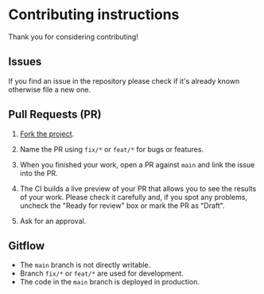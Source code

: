 # Contributing instructions

Thank you for considering contributing!

## Issues

If you find an issue in the repository please check if it's already known otherwise file a new one.

## Pull Requests (PR)

1. [Fork the project](https://help.github.com/articles/creating-a-pull-request-from-a-fork/).

2. Name the PR using `fix/*` or `feat/*` for bugs or features.

3. When you finished your work, open a PR against `main` and link the issue into the PR.

4. The CI builds a live preview of your PR that allows you to see the results of your work. Please check it carefully and,
   if you spot any problems, uncheck the "Ready for review" box or mark the PR as "Draft".
5. Ask for an approval.

## Gitflow

- The `main` branch is not directly writable.
- Branch `fix/*` or `feat/*` are used for development.
- The code in the `main` branch is deployed in production.
